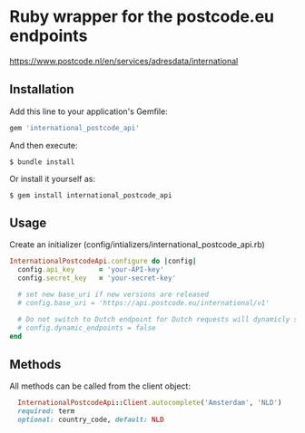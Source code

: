 # Ruby wrapper for the postcode.eu endpoints
https://www.postcode.nl/en/services/adresdata/international

## Installation

Add this line to your application's Gemfile:

```ruby
gem 'international_postcode_api'
```

And then execute:

    $ bundle install

Or install it yourself as:

    $ gem install international_postcode_api

## Usage

Create an initializer (config/intializers/international_postcode_api.rb)

```ruby
InternationalPostcodeApi.configure do |config|
  config.api_key      = 'your-API-key'
  config.secret_key   = 'your-secret-key'

  # set new base_uri if new versions are released
  # config.base_uri = 'https://api.postcode.eu/international/v1'

  # Do not switch to Dutch endpoint for Dutch requests will dynamicly switch by default
  # config.dynamic_endpoints = false
end
```

## Methods

All methods can be called from the client object:
```ruby
  InternationalPostcodeApi::Client.autocomplete('Amsterdam', 'NLD')
  required: term
  optional: country_code, default: NLD
```
